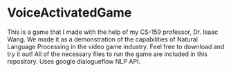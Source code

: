 # VoiceActivatedGame
This is a game that I made with the help of my CS-159 professor, Dr. Isaac Wang. We made it as a demonstration of the capabilities of Natural Language Processing in the video game industry. Feel free to download and try it out! All of the necessary files to run the game are included in this repository. Uses google dialogueflow NLP API.
